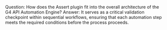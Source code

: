 Question: How does the Assert plugin fit into the overall architecture of the G4 API Automation Engine?
Answer: It serves as a critical validation checkpoint within sequential workflows, ensuring that each automation step meets the required conditions before the process proceeds.
